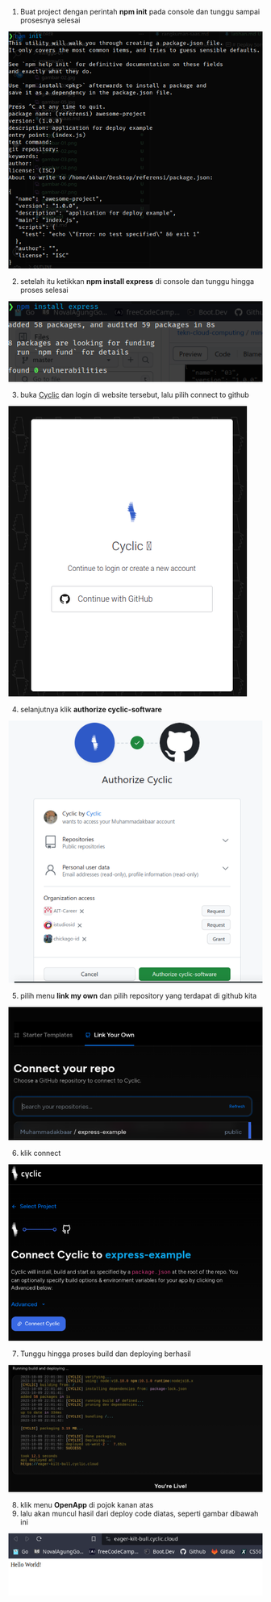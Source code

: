 

1. Buat project dengan perintah  **npm init** pada console dan tunggu sampai prosesnya selesai

![gb7](https://github.com/muhammadakbaar/tekn-cloud-computing/blob/main/minggu-03/gambar-09.png)

2. setelah itu ketikkan **npm install express** di console dan tunggu hingga proses selesai

![gb7](https://github.com/muhammadakbaar/tekn-cloud-computing/blob/main/minggu-03/gambar-10.png)

3. buka [Cyclic](https://cyclic.sh/) dan login di website tersebut, lalu pilih connect to github

![gb7](https://github.com/muhammadakbaar/tekn-cloud-computing/blob/main/minggu-03/gambar-02.png)

4. selanjutnya klik **authorize cyclic-software**

![gb7](https://github.com/muhammadakbaar/tekn-cloud-computing/blob/main/minggu-03/gambar-03.png)

5. pilih menu **link my own** dan pilih repository yang terdapat di github kita

![gb7](https://github.com/muhammadakbaar/tekn-cloud-computing/blob/main/minggu-03/gambar-11.png)

6. klik connect

![gb7](https://github.com/muhammadakbaar/tekn-cloud-computing/blob/main/minggu-03/gambar-12.png)

7. Tunggu hingga proses build dan deploying berhasil

![gb7](https://github.com/muhammadakbaar/tekn-cloud-computing/blob/main/minggu-03/gambar-14.png)

8. klik menu **OpenApp** di pojok kanan atas
9. lalu akan muncul hasil dari deploy code diatas, seperti gambar dibawah ini

![gb7](https://github.com/muhammadakbaar/tekn-cloud-computing/blob/main/minggu-03/gambar-15.png)

